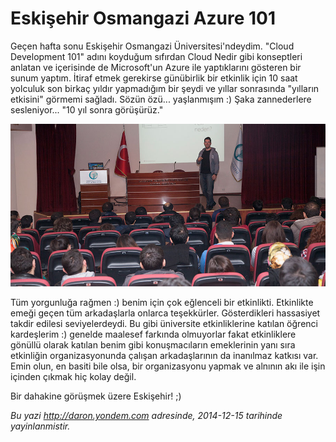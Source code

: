 # Eskişehir Osmangazi Azure 101 

Geçen hafta sonu Eskişehir Osmangazi Üniversitesi'ndeydim. "Cloud Development 101" adını koyduğum sıfırdan Cloud Nedir gibi konseptleri anlatan ve içerisinde de Microsoft'un Azure ile yaptıklarını gösteren bir sunum yaptım. İtiraf etmek gerekirse günübirlik bir etkinlik için 10 saat yolculuk son birkaç yıldır yapmadığım bir şeydi ve yıllar sonrasında "yılların etkisini" görmemi sağladı. Sözün özü... yaşlanmışım :) Şaka zannederlere sesleniyor... "10 yıl sonra görüşürüz."

![](../media/Eskisehir_Osmangazi_Azure_101/eskisehir.jpg) 

Tüm yorgunluğa rağmen :) benim için çok eğlenceli bir etkinlikti. Etkinlikte emeği geçen tüm arkadaşlarla onlarca teşekkürler. Gösterdikleri hassasiyet takdir edilesi seviyelerdeydi. Bu gibi üniversite etkinliklerine katılan öğrenci kardeşlerim :) genelde maalesef farkında olmuyorlar fakat etkinliklere gönüllü olarak katılan benim gibi konuşmacıların emeklerinin yanı sıra etkinliğin organizasyonunda çalışan arkadaşlarının da inanılmaz katkısı var. Emin olun, en basiti bile olsa, bir organizasyonu yapmak ve alnının akı ile işin içinden çıkmak hiç kolay değil.

Bir dahakine görüşmek üzere Eskişehir! ;)

*Bu yazi http://daron.yondem.com adresinde, 2014-12-15 tarihinde yayinlanmistir.*